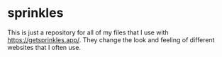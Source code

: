 # sprinkles
This is just a repository for all of my files that I use with https://getsprinkles.app/. They change the look and feeling of different websites that I often use. 
